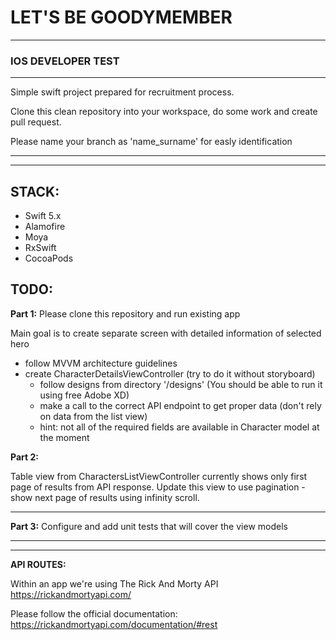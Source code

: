 # LET'S BE GOODYMEMBER
---
### IOS DEVELOPER TEST
***
Simple swift project prepared for recruitment process.

Clone this clean repository into your workspace, do some work and create pull request.

Please name your branch as 'name_surname' for easly identification

---
---
**STACK:**
---
+ Swift 5.x
+ Alamofire
+ Moya
+ RxSwift
+ CocoaPods

**TODO:**
---
**Part 1:**
Please clone this repository and run existing app

Main goal is to create separate screen with detailed information of selected hero
+ follow MVVM architecture guidelines
+ create CharacterDetailsViewController (try to do it without storyboard)
  * follow designs from directory '/designs'  (You should be able to run it using free Adobe XD)
  * make a call to the correct API endpoint to get proper data (don't rely on data from the list view)
  * hint: not all of the required fields are available in Character model at the moment

**Part 2:**

Table view from CharactersListViewController currently shows only first page of results from API response.
Update this view to use pagination - show next page of results using infinity scroll.

---
**Part 3:**
Configure and add unit tests that will cover the view models

---
---
**API ROUTES:**

Within an app we're using The Rick And Morty API
https://rickandmortyapi.com/

Please follow the official documentation: https://rickandmortyapi.com/documentation/#rest
